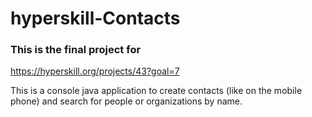 # hyperskill-Contacts
### This is the final project for
https://hyperskill.org/projects/43?goal=7

This is a console java application to create contacts (like on the mobile phone) and search for people or organizations by name. 
